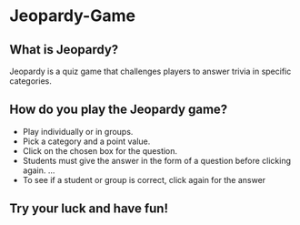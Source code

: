 # Jeopardy-Game

## What is Jeopardy?
Jeopardy is a quiz game that challenges players to answer trivia in specific categories.

## How do you play the Jeopardy game?
* Play individually or in groups.
* Pick a category and a point value.
* Click on the chosen box for the question.
* Students must give the answer in the form of a question before clicking again. ...
* To see if a student or group is correct, click again for the answer

## Try your luck and have fun!
